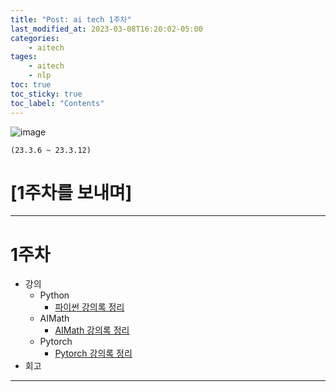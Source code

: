 ```yaml
---
title: "Post: ai tech 1주차"
last_modified_at: 2023-03-08T16:20:02-05:00
categories:
    - aitech
tages:
    - aitech
    - nlp
toc: true
toc_sticky: true
toc_label: "Contents"
---
```





![image](../../../image/aitech.png)


```
(23.3.6 ~ 23.3.12)
```

# [1주차를 보내며]

---
# 1주차
  * 강의
    * Python
      * [파이썬 강의록 정리](https://yunjinchoidev.github.io/aitech/post-python/)
    * AIMath
      * [AIMath 강의록 정리](https://yunjinchoidev.github.io/aitech/post-aimath/)
    * Pytorch
      * [Pytorch 강의록 정리](https://yunjinchoidev.github.io/aitech/post-pytorch/)
  * 회고 
    
---

